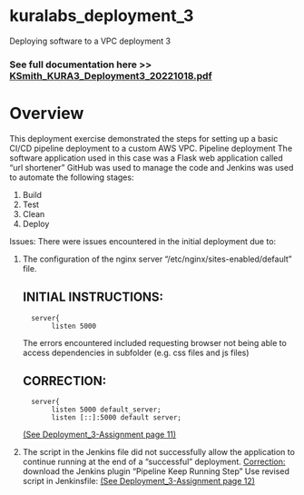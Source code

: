 # kuralabs_deployment_3
Deploying software to a VPC deployment 3 
<h3>See full documentation here >> <a href="https://github.com/Hobsonkp/kuralabs_deployment_3/blob/main/Documentation/KSmith_KURA3_Deployment3_20221018.pdf">KSmith_KURA3_Deployment3_20221018.pdf</a></h3>
<h1>Overview </h1>
This deployment exercise demonstrated the steps for setting up a basic CI/CD pipeline deployment to a custom AWS VPC.
Pipeline deployment
The software application used in this case was a Flask web application called “url shortener”
GitHub was used to manage the code and Jenkins was used to automate the following stages:
<ol>
<li>Build</li>
<li>Test</li>
<li>Clean</li>
<li>Deploy </li>
</ol>
Issues:
There were issues encountered in the initial deployment due to:
<ol>
<li>The configuration of the nginx server “/etc/nginx/sites-enabled/default” file. 
  
##  INITIAL INSTRUCTIONS:
  
      server{
           listen 5000
  
 
The errors encountered included requesting browser not being able to access dependencies in subfolder (e.g. css files and js files)
 
##  CORRECTION:
  
      server{
           listen 5000 default_server;
           listen [::]:5000 default server;
 
<a href="https://github.com/Hobsonkp/kuralabs_deployment_3/blob/main/Documentation/Deployment-3_Assignment%20(1).pdf">(See Deployment_3-Assignment page 11)</a>
</li>
<li>The script in the Jenkins file did not successfully allow the application to continue running at the end of a “successful” deployment.
 <u>Correction:</u> download the Jenkins plugin “Pipeline Keep Running Step”
Use revised script in Jenkinsfile: <a href="https://github.com/Hobsonkp/kuralabs_deployment_3/blob/main/Documentation/Deployment-3_Assignment%20(1).pdf">(See Deployment_3-Assignment page 12)</a></li>
</ol>
